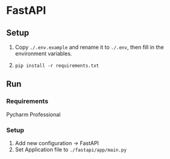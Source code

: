 # FastAPI

## Setup

1. Copy `./.env.example` and rename it to `./.env`, then fill in the environment variables.
2. 
    ```
    pip install -r requirements.txt
    ```

## Run

### Requirements

Pycharm Professional

### Setup

1. Add new configuration -> FastAPI
2. Set Application file to `./fastapi/app/main.py`
